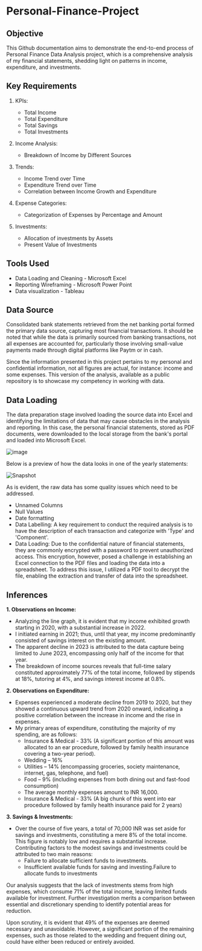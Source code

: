 # Personal-Finance-Project

## Objective
This Github documentation aims to demonstrate the end-to-end process of Personal Finance Data Analysis project, which is a comprehensive analysis of my financial statements, shedding light on patterns in income, expenditure, and investments.

## Key Requirements
1. KPIs:
   - Total Income
   - Total Expenditure
   - Total Savings
   - Total Investments

2. Income Analysis:
   - Breakdown of Income by Different Sources

3. Trends:
   - Income Trend over Time
   - Expenditure Trend over Time
   - Correlation between Income Growth and Expenditure

4. Expense Categories:
   - Categorization of Expenses by Percentage and Amount

5. Investments:
   - Allocation of investments by Assets
   - Present Value of Investments

## Tools Used
- Data Loading and Cleaning - Microsoft Excel
- Reporting Wireframing - Microsoft Power Point
- Data visualization - Tableau

## Data Source
Consolidated bank statements retrieved from the net banking portal formed the primary data source, capturing most financial transactions. It should be noted that while the data is primarily sourced from banking transactions, not all expenses are accounted for, particularly those involving small-value payments made through digital platforms like Paytm or in cash.

Since the information presented in this project pertains to my personal and confidential information, not all figures are actual, for instance: income and some expenses. This version of the analysis, available as a public repository is to showcase my competency in working with data.

## Data Loading
The data preparation stage involved loading the source data into Excel and identifying the limitations of data that may cause obstacles in the analysis and reporting. 
In this case, the personal financial statements, stored as PDF documents, were downloaded to the local storage from the bank's portal and loaded into Microsoft Excel.

![image](https://github.com/tusharkalal20/Personal-Finance-Project/assets/67863411/a6b9da25-5515-4b95-95cb-d3faa0ad36fd)


Below is a preview of how the data looks in one of the yearly statements:

![Snapshot](https://github.com/tusharkalal20/Personal-Finance-Project/assets/67863411/f2bf68ed-5cf6-466c-8f0a-70d9edfc0837)


As is evident, the raw data has some quality issues which need to be addressed.
- Unnamed Columns
- Null Values
- Date formatting
- Data Labelling: A key requirement to conduct the required analysis is to have the description of each transaction and categorize with 'Type' and 'Component'.
- Data Loading: Due to the confidential nature of financial statements, they are commonly encrypted with a password to prevent unauthorized access. This encryption, however, posed a challenge in establishing an Excel connection to the PDF files and loading the data into a spreadsheet. To address this issue, I utilized a PDF tool to decrypt the file, enabling the extraction and transfer of data into the spreadsheet.

## Inferences
**1. Observations on Income:**
- Analyzing the line graph, it is evident that my income exhibited growth starting in 2020, with a substantial increase in 2022.
- I initiated earning in 2021; thus, until that year, my income predominantly consisted of savings interest on the existing amount.
- The apparent decline in 2023 is attributed to the data capture being limited to June 2023, encompassing only half of the income for that year.
- The breakdown of income sources reveals that full-time salary constituted approximately 77% of the total income, followed by stipends at 18%, tutoring at 4%, and savings interest income at 0.8%.


**2. Observations on Expenditure:**
- Expenses experienced a moderate decline from 2019 to 2020, but they showed a continuous upward trend from 2020 onward, indicating a positive correlation between the increase in income and the rise in expenses.
- My primary areas of expenditure, constituting the majority of my spending, are as follows:
   - Insurance & Medical - 33% (A significant portion of this amount was allocated to an ear procedure, followed by family health insurance covering a two-year period).
   - Wedding – 16%
   - Utilities – 14% (encompassing groceries, society maintenance, internet, gas, telephone, and fuel)
   - Food – 9% (including expenses from both dining out and fast-food consumption)
   - The average monthly expenses amount to INR 16,000.
   - Insurance & Medical - 33% (A big chunk of this went into ear procedure followed by family health insurance paid for 2 years)


**3. Savings & Investments:**
   - Over the course of five years, a total of 70,000 INR was set aside for savings and investments, constituting a mere 8% of the total income. This figure is notably low and requires a substantial increase. Contributing factors to the modest savings and investments could be attributed to two main reasons:
      - Failure to allocate sufficient funds to investments.
      - Insufficient available funds for saving and investing.Failure to allocate funds to investments
      
Our analysis suggests that the lack of investments stems from high expenses, which consume 71% of the total income, leaving limited funds available for investment. Further investigation merits a comparison between essential and discretionary spending to identify potential areas for reduction.

Upon scrutiny, it is evident that 49% of the expenses are deemed necessary and unavoidable. However, a significant portion of the remaining expenses, such as those related to the wedding and frequent dining out, could have either been reduced or entirely avoided.
